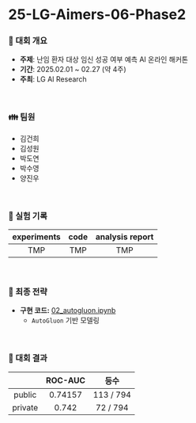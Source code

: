 # 25-LG-Aimers-06-Phase2
### 📢 대회 개요
- **주제**: 난임 환자 대상 임신 성공 여부 예측 AI 온라인 해커톤
- **기간**: 2025.02.01 ~ 02.27 (약 4주)
- **주최**: LG AI Research
<br>

### 👪 팀원
- 김건희
- 김성원
- 박도연
- 박수영
- 양진우
<br>

### 📝 실험 기록
| experiments | code | analysis report |
| :-: | :-: | :-: |
| TMP | TMP | TMP |
<br>

### 🔬 최종 전략
- **구현 코드:** [02_autogluon.ipynb](https://github.com/nstalways/25-LG-Aimers-06-Phase2/blob/main/main/02_autogluon.ipynb)
  - `AutoGluon` 기반 모델링
<br>

### 🏅 대회 결과
|  | ROC-AUC | 등수 |
| :-: | :-: | :-: |
| public | 0.74157 | 113 / 794 |
| private | 0.742 | 72 / 794 |
<br>
